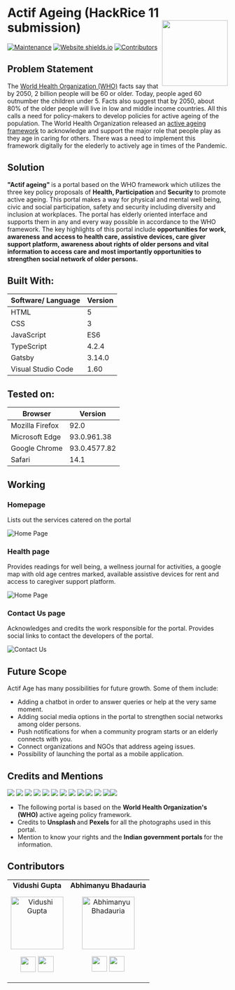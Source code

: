 # Actif Ageing (HackRice 11 submission) <img src=https://github.com/Vidushi-Gupta/Actif-ageing/blob/main/Assets/logo.png width=150 align='right'>

 [![Maintenance](https://img.shields.io/badge/Maintained%3F-yes-green.svg)](https://github.com/Vidushi-Gupta/Actif-ageing/graphs/commit-activity)
 [![Website shields.io](https://img.shields.io/website-up-down-green-red/http/shields.io.svg)](https://vidushi-gupta.github.io/Actif-ageing/)
 [![Contributors](https://img.shields.io/badge/Contributors-2-green.svg)](https://github.com/Vidushi-Gupta/Actif-ageing/graphs/contributors)
 
 ## Problem Statement
 
The [World Health Organization (WHO)](https://www.who.int/health-topics/ageing#tab=tab_1) facts say that by 2050, 2 billion people will be 60 or older. Today, people aged 60 outnumber the children under 5. Facts also suggest that by 2050, about 80% of the older people will live in low and middle income countries. All this calls a need for policy-makers to develop policies for active ageing of the population. The World Health Organization released an [active ageing framework](https://apps.who.int/iris/bitstream/handle/10665/67215/WHO_NMH_NPH_02.8.pdf?sequence=1&isAllowed=y) to acknowledge and support the major role that people play as they age in caring for others. There was a need to implement this framework digitally for the elederly to actively age in times of the Pandemic. 
 
 ## Solution
 
<strong> "Actif ageing" </strong> is a portal based on the WHO framework which utilizes the three key policy proposals of <strong> Health, Participation </strong> and <strong> Security </strong> to promote active ageing. This portal makes a way for physical and mental well being, civic and social participation, safety and security including diversity and inclusion at workplaces. The portal has elderly oriented interface and supports them in any and every way possible in accordance to the WHO framework. The key highlights of this portal include <strong> opportunities for work, awareness and access to health care, assistive devices, care giver support platform, awareness about rights of older persons and vital information to access care and most importantly opportunities to strengthen social network of older persons. </strong>
 
## Built With:
| Software/ Language | Version |
|----------|---------|
| HTML | 5 |
| CSS | 3|
| JavaScript | ES6 |
| TypeScript | 4.2.4 |
| Gatsby | 3.14.0 |
| Visual Studio Code | 1.60 |

## Tested on:
| Browser | Version |
|----------|---------|
| Mozilla Firefox | 92.0 |
| Microsoft Edge | 93.0.961.38 |
| Google Chrome | 93.0.4577.82 |
| Safari | 14.1 |

## Working

### Homepage
Lists out the services catered on the portal

![Home Page](https://github.com/Vidushi-Gupta/Actif-ageing/blob/main/Assets/homepage.gif)

### Health page
Provides readings for well being, a wellness journal for activities, a google map with old age centres marked, available assistive devices for rent and access to caregiver support platform.

![Home Page](https://github.com/Vidushi-Gupta/Actif-ageing/blob/main/Assets/health-page.gif)

### Contact Us page
Acknowledges and credits the work responsible for the portal. Provides social links to contact the developers of the portal.

![Contact Us](https://github.com/Vidushi-Gupta/Actif-ageing/blob/main/Assets/contact-us.gif)

## Future Scope
Actif Age has many possibilities for future growth. Some of them include:

* Adding a chatbot in order to answer queries or help at the very same moment.
* Adding social media options in the portal to strengthen social networks among older persons. 
* Push notifications for when a community program starts or an elderly connects with you.
* Connect organizations and NGOs that address ageing issues.
* Possibility of launching the portal as a mobile application.

## Credits and Mentions 
<img src="https://img.shields.io/badge/HTML5-E34F26?style=for-the-badge&logo=html5&logoColor=white" /> <img src="https://img.shields.io/badge/CSS3-1572B6?style=for-the-badge&logo=css3&logoColor=white" />
<img src="https://img.shields.io/badge/JavaScript-323330?style=for-the-badge&logo=javascript&logoColor=F7DF1E" />
<img src="https://img.shields.io/badge/TypeScript-007ACC?style=for-the-badge&logo=typescript&logoColor=white" />
<img src="https://img.shields.io/badge/npm-CB3837?style=for-the-badge&logo=npm&logoColor=white"/>
<img src="https://img.shields.io/badge/Gatsby-663399?style=for-the-badge&logo=gatsby&logoColor=white" />
<img src="https://img.shields.io/badge/Bootstrap-563D7C?style=for-the-badge&logo=bootstrap&logoColor=white" />
<img src="https://img.shields.io/badge/Google_chrome-4285F4?style=for-the-badge&logo=Google-chrome&logoColor=white" />
<img src="https://img.shields.io/badge/Firefox_Browser-FF7139?style=for-the-badge&logo=Firefox-Browser&logoColor=white" />
<img src="https://img.shields.io/badge/Microsoft_Edge-0078D7?style=for-the-badge&logo=Microsoft-edge&logoColor=white" /> 
<img src="https://img.shields.io/badge/Windows-0078D6?style=for-the-badge&logo=windows&logoColor=white" />
<img src="https://img.shields.io/badge/Visual_Studio_Code-0078D4?style=for-the-badge&logo=visual%20studio%20code&logoColor=white" /><img src="https://img.shields.io/badge/Figma-F24E1E?style=for-the-badge&logo=figma&logoColor=white" />

- The following portal is based on the <strong> World Health Organization's (WHO) </strong>active ageing policy framework.
- Credits to <strong> Unsplash </strong> and <strong> Pexels </strong> for all the photographs used in this portal.
- Mention to know your rights and the <strong> Indian government portals </strong> for the information.
## Contributors
<table align="center">
<tr align="center">
<td>
<strong>Vidushi Gupta</strong>
<p align="center">
<img src = "https://i.ibb.co/6tySkqn/Group-5.png"  height="120" alt="Vidushi Gupta">
</p>
<p align="center">
<a href = "https://github.com/Vidushi-Gupta"><img src = "http://www.iconninja.com/files/241/825/211/round-collaboration-social-github-code-circle-network-icon.svg" width="35" height = "35"/></a>
<a href = "https://www.linkedin.com/in/vidushi-gupta07/">
<img src = "http://www.iconninja.com/files/863/607/751/network-linkedin-social-connection-circular-circle-media-icon.svg" width="36" height="36"/>
</a>
</p>
</td>
<td>
<strong>Abhimanyu Bhadauria</strong>
<p align="center">
<img src = "https://i.ibb.co/n1NrGvG/Group-1.png" alt="Abhimanyu Bhadauria" height="120">
</p>
<p align="center">
<a href = "https://github.com/Mnayu"><img src = "http://www.iconninja.com/files/241/825/211/round-collaboration-social-github-code-circle-network-icon.svg" width="35" height = "35"/></a>
<a href = "https://www.linkedin.com/in/abhimanyu2911/">
<img src = "http://www.iconninja.com/files/863/607/751/network-linkedin-social-connection-circular-circle-media-icon.svg" width="35" height="35"/>
</a>
</p>
</td>
</tr>
</table>

 
 
